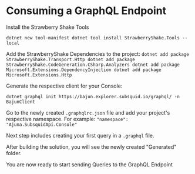 # Consuming a GraphQL Endpoint

Install the Strawberry Shake Tools

`
dotnet new tool-manifest
dotnet tool install StrawberryShake.Tools --local
`

Add the StrawberryShake Dependencies to the project:
`
dotnet add package StrawberryShake.Transport.Http
dotnet add package StrawberryShake.CodeGeneration.CSharp.Analyzers
dotnet add package Microsoft.Extensions.DependencyInjection
dotnet add package Microsoft.Extensions.Http
`

Generate the respective client for your Console:

`dotnet graphql init https://bajun.explorer.subsquid.io/graphql/ -n BajunClient`

Go to the newly created `.graphqlrc.json` file and add your project's respective namespace. For example: `"namespace": "Ajuna.SubsquidApi.Console"`

Next step includes creating your first query in a `.graphql` file. 

After building the solution, you will see the newly created "Generated" folder. 

You are now ready to start sending Queries to the GraphQL Endpoint

